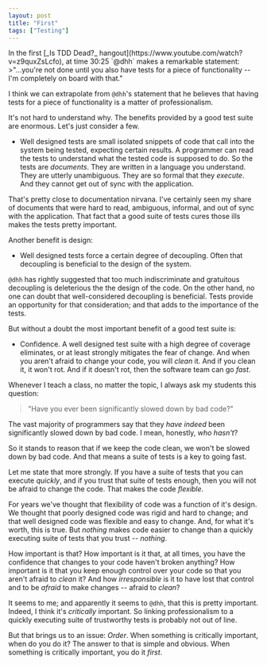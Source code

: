```yaml
---
layout: post
title: "First"
tags: ["Testing"]
---
```

<meta http-equiv="refresh" content="3; url=http://blog.8thlight.com/uncle-bob/2014/05/19/First.html" />
In the first [_Is TDD Dead?_ hangout](https://www.youtube.com/watch?v=z9quxZsLcfo), at time 30:25 `@dhh` makes a remarkable statement:
>"...you're not done until you also have tests for a piece of functionality -- I'm completely on board with that."

I think we can extrapolate from `@dhh`'s statement that he believes that having tests for a piece of functionality is a matter of professionalism. 

It's not hard to understand why.  The benefits provided by a good test suite are enormous.  Let's just consider a few.

* Well designed tests are small isolated snippets of code that call into the system being tested, expecting certain results. A programmer can read the tests to understand what the tested code is supposed to do.  So the tests are _documents_.  They are written in a language you understand. They are utterly unambiguous.  They are so formal that they _execute_.  And they cannot get out of sync with the application.  

That's pretty close to documentation nirvana.  I've certainly seen my share of documents that were hard to read, ambiguous, informal, and out of sync with the application.  That fact that a good suite of tests cures those ills makes the tests pretty important.

Another benefit is design:

* Well designed tests force a certain degree of decoupling.  Often that decoupling is beneficial to the design of the system.  

`@dhh` has rightly suggested that too much indiscriminate and gratuitous decoupling is deleterious the the design of the code.  On the other hand, no one can doubt that well-considered decoupling is beneficial.  Tests provide an opportunity for that consideration; and that adds to the importance of the tests.

But without a doubt the most important benefit of a good test suite is:

* Confidence.  A well designed test suite with a high degree of coverage eliminates, or at least strongly mitigates the fear of change.  And when you aren't afraid to change your code, you will _clean_ it.  And if you clean it, it won't rot.  And if it doesn't rot, then the software team can go _fast_.

Whenever I teach a class, no matter the topic, I always ask my students this question: 
>"Have you ever been significantly slowed down by bad code?"

The vast majority of programmers say that they _have indeed_ been significantly slowed down by bad code.  I mean, honestly, _who hasn't_?  

So it stands to reason that if we keep the code clean, we won't be slowed down by bad code.  And that means a suite of tests is a key to going fast.

Let me state that more strongly.  If you have a suite of tests that you can execute _quickly_, and if you trust that suite of tests enough, then you will not be afraid to change the code.  That makes the code _flexible_.

For years we've thought that flexibility of code was a function of it's design.  We thought that poorly designed code was rigid and hard to change; and that well designed code was flexible and easy to change.  And, for what it's worth, this is true.  But _nothing_ makes code easier to change than a quickly executing suite of tests that you trust -- _nothing_.

How important is that?  How important is it that, at all times, you have the confidence that changes to your code haven't broken anything?  How important is it that you keep enough control over your code so that you aren't afraid to _clean_ it?  And how _irresponsible_ is it to have lost that control and to be _afraid_ to make changes -- afraid to _clean_?

It seems to me; and apparently it seems to `@dhh`, that this is pretty important.  Indeed, I think it's _critically_ important.  So linking professionalism to a quickly executing suite of trustworthy tests is probably not out of line.

But that brings us to an issue:  _Order_.  When something is critically important, when do you do it?  The answer to that is simple and obvious.  When something is critically important, you do it _first_.
